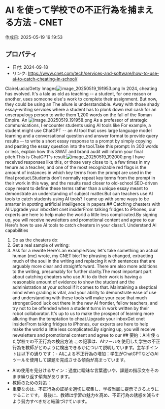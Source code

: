 # AI を使って学校での不正行為を捕まえる方法 - CNET

作成日: 2025-05-19 19:19:53

## プロパティ

- 日付: 2024-09-18
- リンク: https://www.cnet.com/tech/services-and-software/how-to-use-ai-to-catch-cheating-in-school/

 ClaireLucia/Getty Images![image_20250519_191953.png](../assets/image_20250519_191953.png)
In 2024, cheating has evolved. It's a tale as old as teaching -- a student, for one reason or another, uses someone else's work to complete their assignment. But now, they could be using an The allure is understandable. Away with those shady essay-writing services where a student has to plonk down real cash for an unscrupulous person to write them 1,200 words on the fall of the Roman Empire. An ![image_20250519_191958.png](../assets/image_20250519_191958.png)
As a professor of strategic communications, I encounter students using AI tools like For example, a student might use ChatGPT -- an AI tool that uses large language model learning and a conversational question and answer format to provide query results -- to write a short essay response to a prompt by simply copying and pasting the essay question into the tool.Take this prompt: In 300 words or less, explain how this SWAT and brand audit will inform your final pitch.This is ChatGPT's result:![image_20250519_192000.png](../assets/image_20250519_192000.png)
I have received responses like this, or those very close to it, a few times in my tenure as a teacher, and one of the most recognizable red flags is the amount of instances in which key terms from the prompt are used in the final product.Students don't normally repeat key terms from the prompt in their work in this way, and the results read closer to old-school SEO-driven copy meant to define these terms rather than a unique essay meant to demonstrate an understanding of subject matter.But can teachers use AI tools to catch students using AI tools? I came up with some ways to be smarter in spotting artificial intelligence in papers.## Catching cheaters with AI
Upgrade your inboxGet cnet insiderFrom talking fridges to iPhones, our experts are here to help make the world a little less complicated.By signing up, you will receive newsletters and promotional content and agree to our Here's how to use AI tools to catch cheaters in your class:1. Understand AI capabilities
1. Do as the cheaters do:
1. Get a real sample of writing:
1. Ask for a rewrite
Here's an example:Now, let's take something an actual human (me) wrote, my CNET bio:The phrasing is changed, extracting much of the soul in the writing and replacing it with sentences that are arguably more clear and straightforward. There are also more additions to the writing, presumably for further clarity.The most important part about catching cheaters who use AI to do their work is having a reasonable amount of evidence to show the student and the administration at your school if it comes to that. Maintaining a skeptical mind when grading is vital, and your ability to demonstrate ease of use and understanding with these tools will make your case that much stronger.Good luck out there in the new AI frontier, fellow teachers, and try not to be offended when a student turns in work written by their robot collaborator. It's up to us to make the prospect of learning more alluring than the temptation to cheat.Upgrade your inboxGet cnet insiderFrom talking fridges to iPhones, our experts are here to help make the world a little less complicated.By signing up, you will receive newsletters and promotional content and agree to our ## 要約：AIを使った学校での不正行為の検出方法
この記事は、AIツールを使用した学生の不正行為を教師がどのように検出できるかについて説明しています。主なポイントは以下の通りです：- AIによる不正行為の増加：学生がChatGPTなどのAIツールを使用して課題を完成させる傾向が高まっています。
- AIの使用を見分けるサイン：過度に曖昧な言葉遣いや、課題の指示文をそのまま繰り返す傾向があります。
- 教師のための対策： 
- 重要なのは、不正行為の証拠を適切に収集し、学校当局に提示できるようにすることです。
最後に、教師は学習の魅力を高め、不正行為の誘惑を減らすよう努力すべきだと結論づけています。